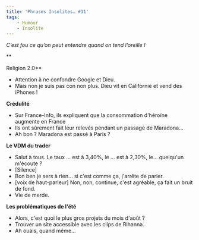 ```yaml
---
title: 'Phrases Insolites… #11'
tags:
    - Humour
    - Insolite
---
```


_C’est fou ce qu’on peut entendre quand on tend l’oreille&nbsp;!_

\*\*<!-- more -->

Religion 2.0\*\*

* Attention à ne confondre Google et Dieu.
* Mais non je suis pas con non plus. Dieu vit en Californie et vend des iPhones&nbsp;!

**Crédulité**

* Sur France-Info, ils expliquent que la consommation d'héroïne augmente en France
* Ils ont sûrement fait leur relevés pendant un passage de Maradona…
* Ah bon&nbsp;? Maradona est passé à Paris&nbsp;?

**Le VDM du trader**

* Salut à tous. Le taux … est à 3,40%, le … est à 2,30%, le… quelqu'un m'écoute&nbsp;?
* [Silence]
* Bon ben je sers à rien… si c'est comme ça, j'arrête de parler.
* [voix de haut-parleur] Non, non, continue, c'est agréable, ça fait un bruit de fond.
* Vie de merde.

**Les problématiques de l'été**

* Alors, c'est quoi le plus gros projets du mois d'août&nbsp;?
* Trouver un site accessible avec les clips de Rihanna.
* Ah ouais, quand même…
